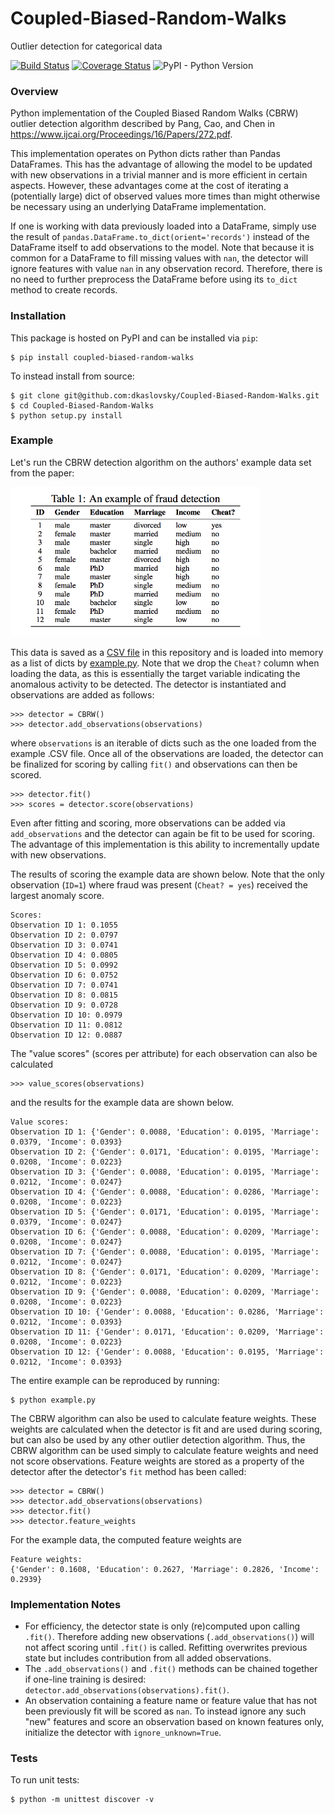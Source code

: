 # Coupled-Biased-Random-Walks
Outlier detection for categorical data

[![Build Status](https://travis-ci.org/dkaslovsky/Coupled-Biased-Random-Walks.svg?branch=master)](https://travis-ci.org/dkaslovsky/Coupled-Biased-Random-Walks)
[![Coverage Status](https://coveralls.io/repos/github/dkaslovsky/Coupled-Biased-Random-Walks/badge.svg?branch=master)](https://coveralls.io/github/dkaslovsky/Coupled-Biased-Random-Walks?branch=master)
![PyPI - Python Version](https://img.shields.io/pypi/pyversions/Coupled-Biased-Random-Walks)

### Overview
Python implementation of the Coupled Biased Random Walks (CBRW) outlier detection algorithm described by Pang, Cao, and Chen in https://www.ijcai.org/Proceedings/16/Papers/272.pdf.

This implementation operates on Python dicts rather than Pandas DataFrames.  This has the advantage of allowing the model to be updated with new observations in a trivial manner and is more efficient in certain aspects.  However, these advantages come at the cost of iterating a (potentially large) dict of observed values more times than might otherwise be necessary using an underlying DataFrame implementation.

If one is working with data previously loaded into a DataFrame, simply use the result of `pandas.DataFrame.to_dict(orient='records')` instead of the DataFrame itself to add observations to the model.  Note that because it is common for a DataFrame to fill missing values with `nan`, the detector will ignore features with value `nan` in any observation record.  Therefore, there is no need to further preprocess the DataFrame before using its `to_dict` method to create records.

### Installation
This package is hosted on PyPI and can be installed via `pip`:
```
$ pip install coupled-biased-random-walks
```
To instead install from source:
```
$ git clone git@github.com:dkaslovsky/Coupled-Biased-Random-Walks.git
$ cd Coupled-Biased-Random-Walks
$ python setup.py install
```

### Example
Let's run the CBRW detection algorithm on the authors' example data set from the paper:

<img src="./img/example_table.png" width="400">

This data is saved as a [CSV file](./data/CBRW_paper_example.csv) in this repository and is loaded into memory as a list of dicts by [example.py](./example.py).  Note that we drop the `Cheat?` column when loading the data, as this is essentially the target variable indicating the anomalous activity to be detected.  The detector is instantiated and observations are added as follows:
```
>>> detector = CBRW()
>>> detector.add_observations(observations)
```
where `observations` is an iterable of dicts such as the one loaded from the example .CSV file.  Once all of the observations are loaded, the detector can be finalized for scoring by calling `fit()` and observations can then be scored.
```
>>> detector.fit()
>>> scores = detector.score(observations)
```
Even after fitting and scoring, more observations can be added via `add_observations` and the detector can again be fit to be used for scoring.  The advantage of this implementation is this ability to incrementally update with new observations.

The results of scoring the example data are shown below.  Note that the only observation (`ID=1`) where fraud was present (`Cheat? = yes`) received the largest anomaly score.
```
Scores:
Observation ID 1: 0.1055
Observation ID 2: 0.0797
Observation ID 3: 0.0741
Observation ID 4: 0.0805
Observation ID 5: 0.0992
Observation ID 6: 0.0752
Observation ID 7: 0.0741
Observation ID 8: 0.0815
Observation ID 9: 0.0728
Observation ID 10: 0.0979
Observation ID 11: 0.0812
Observation ID 12: 0.0887
```

The "value scores" (scores per attribute) for each observation can also be calculated
```
>>> value_scores(observations)
```
and the results for the example data are shown below.
```
Value scores:
Observation ID 1: {'Gender': 0.0088, 'Education': 0.0195, 'Marriage': 0.0379, 'Income': 0.0393}
Observation ID 2: {'Gender': 0.0171, 'Education': 0.0195, 'Marriage': 0.0208, 'Income': 0.0223}
Observation ID 3: {'Gender': 0.0088, 'Education': 0.0195, 'Marriage': 0.0212, 'Income': 0.0247}
Observation ID 4: {'Gender': 0.0088, 'Education': 0.0286, 'Marriage': 0.0208, 'Income': 0.0223}
Observation ID 5: {'Gender': 0.0171, 'Education': 0.0195, 'Marriage': 0.0379, 'Income': 0.0247}
Observation ID 6: {'Gender': 0.0088, 'Education': 0.0209, 'Marriage': 0.0208, 'Income': 0.0247}
Observation ID 7: {'Gender': 0.0088, 'Education': 0.0195, 'Marriage': 0.0212, 'Income': 0.0247}
Observation ID 8: {'Gender': 0.0171, 'Education': 0.0209, 'Marriage': 0.0212, 'Income': 0.0223}
Observation ID 9: {'Gender': 0.0088, 'Education': 0.0209, 'Marriage': 0.0208, 'Income': 0.0223}
Observation ID 10: {'Gender': 0.0088, 'Education': 0.0286, 'Marriage': 0.0212, 'Income': 0.0393}
Observation ID 11: {'Gender': 0.0171, 'Education': 0.0209, 'Marriage': 0.0208, 'Income': 0.0223}
Observation ID 12: {'Gender': 0.0088, 'Education': 0.0195, 'Marriage': 0.0212, 'Income': 0.0393}
```

The entire example can be reproduced by running:
```
$ python example.py
```

The CBRW algorithm can also be used to calculate feature weights.  These weights are calculated when the detector is fit and are used during scoring, but can also be used by any other outlier detection algorithm.  Thus, the CBRW algorithm can be used simply to calculate feature weights and need not score observations.  Feature weights are stored as a property of the detector after the detector's `fit` method has been called:
```
>>> detector = CBRW()
>>> detector.add_observations(observations)
>>> detector.fit()
>>> detector.feature_weights
```
For the example data, the computed feature weights are
```
Feature weights:
{'Gender': 0.1608, 'Education': 0.2627, 'Marriage': 0.2826, 'Income': 0.2939}
```

### Implementation Notes
- For efficiency, the detector state is only (re)computed upon calling `.fit()`.  Therefore adding new observations (`.add_observations()`) will not affect scoring until `.fit()` is called.  Refitting overwrites previous state but includes contribution from all added observations.
- The `.add_observations()` and `.fit()` methods can be chained together if one-line training is desired: `detector.add_observations(observations).fit()`.
- An observation containing a feature name or feature value that has not been previously fit will be scored as `nan`.  To instead ignore any such "new" features and score an observation based on known features only, initialize the detector with `ignore_unknown=True`.

### Tests
To run unit tests:
```
$ python -m unittest discover -v
```
